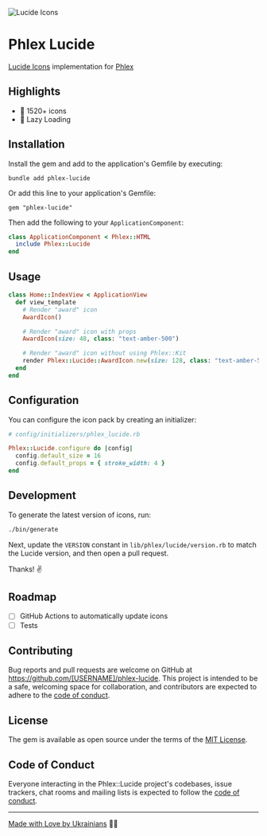 ![Lucide Icons](https://github.com/user-attachments/assets/479b586a-8f43-43ee-b8bc-1b4f697f22a4)

# Phlex Lucide

[Lucide Icons](https://lucide.dev/) implementation for [Phlex](https://phlex.fun/)

## Highlights
- 🎨 1520+ icons
- 🚀 Lazy Loading

## Installation

Install the gem and add to the application's Gemfile by executing:

    bundle add phlex-lucide

Or add this line to your application's Gemfile:

    gem "phlex-lucide"

Then add the following to your `ApplicationComponent`:
    
```ruby
class ApplicationComponent < Phlex::HTML
  include Phlex::Lucide
end
```

## Usage

```ruby
class Home::IndexView < ApplicationView
  def view_template
    # Render "award" icon
    AwardIcon()

    # Render "award" icon with props
    AwardIcon(size: 48, class: "text-amber-500")

    # Render "award" icon without using Phlex::Kit
    render Phlex::Lucide::AwardIcon.new(size: 128, class: "text-amber-500")
  end
end
```

## Configuration

You can configure the icon pack by creating an initializer:

```ruby
# config/initializers/phlex_lucide.rb

Phlex::Lucide.configure do |config|
  config.default_size = 16
  config.default_props = { stroke_width: 4 }
end
```

## Development

To generate the latest version of icons, run:

```bash
./bin/generate
```

Next, update the `VERSION` constant in `lib/phlex/lucide/version.rb` to match the Lucide version, and then open a pull request.

Thanks! ✌️

## Roadmap

- [ ] GitHub Actions to automatically update icons
- [ ] Tests

## Contributing

Bug reports and pull requests are welcome on GitHub at https://github.com/[USERNAME]/phlex-lucide. This project is intended to be a safe, welcoming space for collaboration, and contributors are expected to adhere to the [code of conduct](https://github.com/[USERNAME]/phlex-lucide/blob/main/CODE_OF_CONDUCT.md).

## License

The gem is available as open source under the terms of the [MIT License](https://opensource.org/licenses/MIT).

## Code of Conduct

Everyone interacting in the Phlex::Lucide project's codebases, issue trackers, chat rooms and mailing lists is expected to follow the [code of conduct](https://github.com/[USERNAME]/phlex-lucide/blob/main/CODE_OF_CONDUCT.md).

---

[Made with Love by Ukrainians](https://u24.gov.ua/) 💛💙
